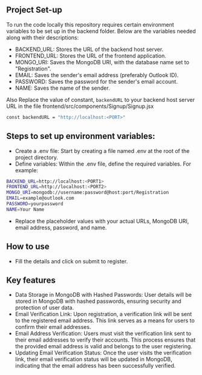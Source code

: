 ## Project Set-up
To run the code locally this repository requires certain environment variables to be set up in the backend folder. Below are the variables needed along with their descriptions:
- BACKEND_URL: Stores the URL of the backend host server.
- FRONTEND_URL: Stores the URL of the frontend application.
- MONGO_URI: Saves the MongoDB URI, with the database name set to "Registration".
- EMAIL: Saves the sender's email address (preferably Outlook ID).
- PASSWORD: Saves the password for the sender's email account.
- NAME: Saves the name of the sender.

Also Replace the value of constant, `backendURL` to your backend host server URL in the file frontend/src/components/Signup/Signup.jsx
```sh
const backendURL = "http://localhost:<PORT>"
```

## Steps to set up environment variables:
- Create a .env file: Start by creating a file named .env at the root of the project directory.
- Define variables: Within the .env file, define the required variables. For example:

```sh
BACKEND_URL=http://localhost:<PORT1>
FRONTEND_URL=http://localhost:<PORT2>
MONGO_URI=mongodb://username:password@host:port/Registration
EMAIL=example@outlook.com
PASSWORD=yourpassword
NAME=Your Name
```
- Replace the placeholder values with your actual URLs, MongoDB URI, email address, password, and name.

## How to use
- Fill the details and click on submit to register.

## Key features
- Data Storage in MongoDB with Hashed Passwords: User details will be stored in MongoDB with hashed passwords, ensuring security and protection of user data.
- Email Verification Link: Upon registration, a verification link will be sent to the registered email address. This link serves as a means for users to confirm their email addresses.
- Email Address Verification: Users must visit the verification link sent to their email addresses to verify their accounts. This process ensures that the provided email address is valid and belongs to the user registering.
- Updating Email Verification Status: Once the user visits the verification link, their email verification status will be updated in MongoDB, indicating that the email address has been successfully verified.
  
